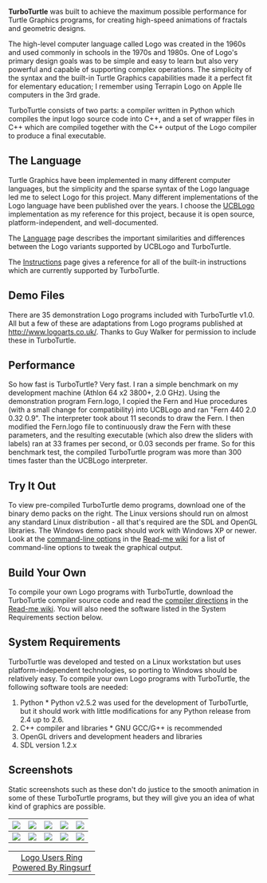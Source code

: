 **TurboTurtle** was built to achieve the maximum possible performance for Turtle Graphics programs, for creating high-speed animations of fractals and geometric designs.

The high-level computer language called Logo was created in the 1960s and used commonly in schools in the 1970s and 1980s.  One of Logo's primary design goals was to be simple and easy to learn but also very powerful and capable of supporting complex operations.  The simplicity of the syntax and the built-in Turtle Graphics capabilities made it a perfect fit for elementary education; I remember using Terrapin Logo on Apple IIe computers in the 3rd grade.

TurboTurtle consists of two parts: a compiler written in Python which compiles the input logo source code into C++, and a set of wrapper files in C++ which are compiled together with the C++ output of the Logo compiler to produce a final executable.

## The Language ##
Turtle Graphics have been implemented in many different computer languages, but the simplicity and the sparse syntax of the Logo language led me to select Logo for this project.  Many different implementations of the Logo language have been published over the years.  I choose the [UCBLogo](http://www.cs.berkeley.edu/~bh/logo.html) implementation as my reference for this project, because it is open source, platform-independent, and well-documented.

The [Language](Language.md) page describes the important similarities and differences between the Logo variants supported by UCBLogo and TurboTurtle.

The [Instructions](Instructions.md) page gives a reference for all of the built-in instructions which are currently supported by TurboTurtle.

## Demo Files ##
There are 35 demonstration Logo programs included with TurboTurtle v1.0.  All but a few of these are adaptations from Logo programs published at http://www.logoarts.co.uk/. Thanks to Guy Walker for permission to include these in TurboTurtle.

## Performance ##
So how fast is TurboTurtle?  Very fast.  I ran a simple benchmark on my development machine (Athlon 64 x2 3800+, 2.0 GHz).  Using the demonstration program Fern.logo, I copied the Fern and Hue procedures (with a small change for compatibility) into UCBLogo and ran "Fern 440 2.0 0.32 0.9".  The interpreter took about 11 seconds to draw the Fern.  I then modified the Fern.logo file to continuously draw the Fern with these parameters, and the resulting executable (which also drew the sliders with labels) ran at 33 frames per second, or 0.03 seconds per frame.  So for this benchmark test, the compiled TurboTurtle program was more than 300 times faster than the UCBLogo interpreter.

## Try It Out ##
To view pre-compiled TurboTurtle demo programs, download one of the binary demo packs on the right.  The Linux versions should run on almost any standard Linux distribution - all that's required are the SDL and OpenGL libraries.  The Windows demo pack should work with Windows XP or newer.  Look at the [command-line options](Readme#Command-line_Options.md) in the [Read-me wiki](Readme.md) for a list of command-line options to tweak the graphical output.

## Build Your Own ##
To compile your own Logo programs with TurboTurtle, download the TurboTurtle compiler source code and read the [compiler directions](Readme#Compiling_Demo_Programs.md) in the [Read-me wiki](Readme.md).  You will also need the software listed in the System Requirements section below.

## System Requirements ##
TurboTurtle was developed and tested on a Linux workstation but uses platform-independent technologies, so porting to Windows should be relatively easy.  To compile your own Logo programs with TurboTurtle, the following software tools are needed:
  1. Python
    * Python v2.5.2 was used for the development of TurboTurtle, but it should work with little modifications for any Python release from 2.4 up to 2.6.
  1. C++ compiler and libraries
    * GNU GCC/G++ is recommended
  1. OpenGL drivers and development headers and libraries
  1. SDL version 1.2.x

## Screenshots ##
Static screenshots such as these don't do justice to the smooth animation in some of these TurboTurtle programs, but they will give you an idea of what kind of graphics are possible.

| [![](http://turboturtle.googlecode.com/svn/wiki/images/Diatoms_thumb.png)](http://code.google.com/p/turboturtle/wiki/Screenshots#Diatoms) | [![](http://turboturtle.googlecode.com/svn/wiki/images/DragonCurve_thumb.png)](http://code.google.com/p/turboturtle/wiki/Screenshots#Dragon_Curve) | [![](http://turboturtle.googlecode.com/svn/wiki/images/Fern_thumb.png)](http://code.google.com/p/turboturtle/wiki/Screenshots#Fern) | [![](http://turboturtle.googlecode.com/svn/wiki/images/FerrisWheels_thumb.png)](http://code.google.com/p/turboturtle/wiki/Screenshots#Ferris_Wheels) | [![](http://turboturtle.googlecode.com/svn/wiki/images/LeaningTree_thumb.png)](http://code.google.com/p/turboturtle/wiki/Screenshots#Leaning_Tree) |
|:------------------------------------------------------------------------------------------------------------------------------------------|:---------------------------------------------------------------------------------------------------------------------------------------------------|:------------------------------------------------------------------------------------------------------------------------------------|:-----------------------------------------------------------------------------------------------------------------------------------------------------|:---------------------------------------------------------------------------------------------------------------------------------------------------|
| [![](http://turboturtle.googlecode.com/svn/wiki/images/Mandelbrot_thumb.png)](http://code.google.com/p/turboturtle/wiki/Screenshots#Mandelbrot) | [![](http://turboturtle.googlecode.com/svn/wiki/images/SpinningSquares_thumb.png)](http://code.google.com/p/turboturtle/wiki/Screenshots#Spinning_Squares) | [![](http://turboturtle.googlecode.com/svn/wiki/images/SpiralSquares_thumb.png)](http://code.google.com/p/turboturtle/wiki/Screenshots#Spiral_Squares) | [![](http://turboturtle.googlecode.com/svn/wiki/images/Spirograph_thumb.png)](http://code.google.com/p/turboturtle/wiki/Screenshots#Spirograph) | [![](http://turboturtle.googlecode.com/svn/wiki/images/TreeGenerator_thumb.png)](http://code.google.com/p/turboturtle/wiki/Screenshots#Tree_Generator) |

<table align='center' border='0'><tr><td align='center'><a href='http://www.ringsurf.com/ring/logoring/'>Logo Users Ring</a><br><a href='http://www.ringsurf.com'>Powered By Ringsurf</a>
